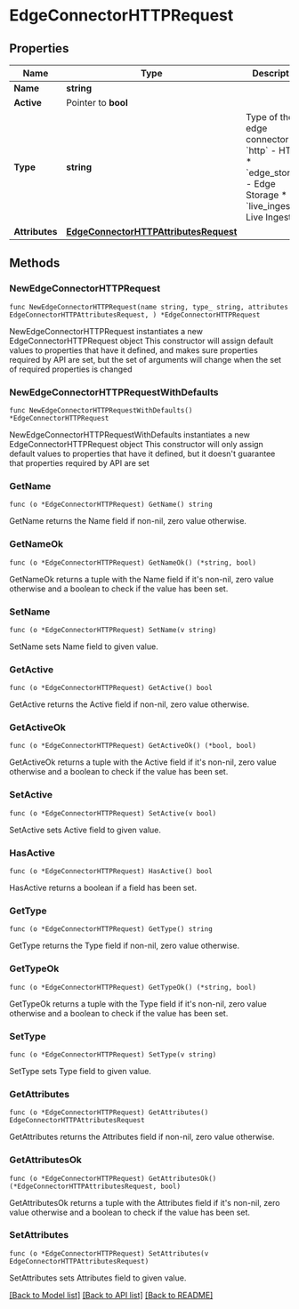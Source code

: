 # EdgeConnectorHTTPRequest

## Properties

Name | Type | Description | Notes
------------ | ------------- | ------------- | -------------
**Name** | **string** |  | 
**Active** | Pointer to **bool** |  | [optional] 
**Type** | **string** | Type of the edge connector  * &#x60;http&#x60; - HTTP * &#x60;edge_storage&#x60; - Edge Storage * &#x60;live_ingest&#x60; - Live Ingest | 
**Attributes** | [**EdgeConnectorHTTPAttributesRequest**](EdgeConnectorHTTPAttributesRequest.md) |  | 

## Methods

### NewEdgeConnectorHTTPRequest

`func NewEdgeConnectorHTTPRequest(name string, type_ string, attributes EdgeConnectorHTTPAttributesRequest, ) *EdgeConnectorHTTPRequest`

NewEdgeConnectorHTTPRequest instantiates a new EdgeConnectorHTTPRequest object
This constructor will assign default values to properties that have it defined,
and makes sure properties required by API are set, but the set of arguments
will change when the set of required properties is changed

### NewEdgeConnectorHTTPRequestWithDefaults

`func NewEdgeConnectorHTTPRequestWithDefaults() *EdgeConnectorHTTPRequest`

NewEdgeConnectorHTTPRequestWithDefaults instantiates a new EdgeConnectorHTTPRequest object
This constructor will only assign default values to properties that have it defined,
but it doesn't guarantee that properties required by API are set

### GetName

`func (o *EdgeConnectorHTTPRequest) GetName() string`

GetName returns the Name field if non-nil, zero value otherwise.

### GetNameOk

`func (o *EdgeConnectorHTTPRequest) GetNameOk() (*string, bool)`

GetNameOk returns a tuple with the Name field if it's non-nil, zero value otherwise
and a boolean to check if the value has been set.

### SetName

`func (o *EdgeConnectorHTTPRequest) SetName(v string)`

SetName sets Name field to given value.


### GetActive

`func (o *EdgeConnectorHTTPRequest) GetActive() bool`

GetActive returns the Active field if non-nil, zero value otherwise.

### GetActiveOk

`func (o *EdgeConnectorHTTPRequest) GetActiveOk() (*bool, bool)`

GetActiveOk returns a tuple with the Active field if it's non-nil, zero value otherwise
and a boolean to check if the value has been set.

### SetActive

`func (o *EdgeConnectorHTTPRequest) SetActive(v bool)`

SetActive sets Active field to given value.

### HasActive

`func (o *EdgeConnectorHTTPRequest) HasActive() bool`

HasActive returns a boolean if a field has been set.

### GetType

`func (o *EdgeConnectorHTTPRequest) GetType() string`

GetType returns the Type field if non-nil, zero value otherwise.

### GetTypeOk

`func (o *EdgeConnectorHTTPRequest) GetTypeOk() (*string, bool)`

GetTypeOk returns a tuple with the Type field if it's non-nil, zero value otherwise
and a boolean to check if the value has been set.

### SetType

`func (o *EdgeConnectorHTTPRequest) SetType(v string)`

SetType sets Type field to given value.


### GetAttributes

`func (o *EdgeConnectorHTTPRequest) GetAttributes() EdgeConnectorHTTPAttributesRequest`

GetAttributes returns the Attributes field if non-nil, zero value otherwise.

### GetAttributesOk

`func (o *EdgeConnectorHTTPRequest) GetAttributesOk() (*EdgeConnectorHTTPAttributesRequest, bool)`

GetAttributesOk returns a tuple with the Attributes field if it's non-nil, zero value otherwise
and a boolean to check if the value has been set.

### SetAttributes

`func (o *EdgeConnectorHTTPRequest) SetAttributes(v EdgeConnectorHTTPAttributesRequest)`

SetAttributes sets Attributes field to given value.



[[Back to Model list]](../README.md#documentation-for-models) [[Back to API list]](../README.md#documentation-for-api-endpoints) [[Back to README]](../README.md)


